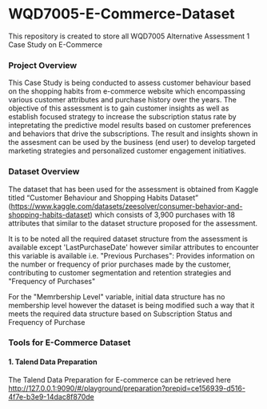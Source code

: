 # WQD7005-E-Commerce-Dataset
This repository is created to store all WQD7005 Alternative Assessment 1 Case Study on E-Commerce

### Project Overview
This Case Study is being conducted to assess customer behaviour based on the shopping habits from e-commerce website which encompassing various customer attributes and purchase history over the years. The objective of this assessment is to gain customer insights as well as establish focused strategy to increase the subscription status rate by intepretating the predictive model results based on customer preferences and behaviors that drive the subscriptions. The result and insights shown in the assesment can be used by the business (end user) to develop targeted marketing strategies and personalized customer engagement initiatives.

### Dataset Overview
The dataset that has been used for the assessment is obtained from Kaggle titled “Customer Behaviour and Shopping Habits Dataset” (https://www.kaggle.com/datasets/zeesolver/consumer-behavior-and-shopping-habits-dataset) which consists of  3,900 purchases with 18 attributes that similar to the dataset structure proposed for the assessment. 

It is to be noted all the required dataset structure from the assessment is available except 'LastPurchaseDate' however similar attributes to encounter this variable is available i.e. "Previous Purchases": Provides information on the number or frequency of prior purchases made by the customer, contributing to customer segmentation and retention strategies and "Frequency of Purchases"

For the "Memrbership Level" variable, initial data structure has no membership level however the dataset is being modified such a way that it meets the required data structure based on Subscription Status and Frequency of Purchase

### Tools for E-Commerce Dataset
#### 1. Talend Data Preparation

The Talend Data Preparation for E-commerce can be retrieved here http://127.0.0.1:9090/#/playground/preparation?prepid=ce156939-d516-4f7e-b3e9-14dac8f870de
